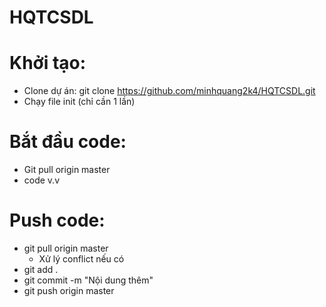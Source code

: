 # HQTCSDL

# Khởi tạo: 

* Clone dự án: git clone https://github.com/minhquang2k4/HQTCSDL.git
* Chạy file init (chỉ cần 1 lần)

# Bắt đầu code:

* Git pull origin master
* code v.v

# Push code:

* git pull origin master
  * Xử lý conflict nếu có
* git add .
* git commit -m "Nội dung thêm"
* git push origin master
